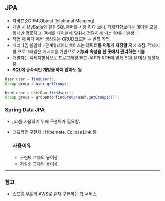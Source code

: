 ## JPA

- 자바표준ORM(Object Relational Mapping)
- 개발 시 MyBatis와 같은 SQL매퍼를 사용 하다 보니, 객체지향보다는 테이블 모델링에만 집중하고, 객체를 테이블에 맞춰서 전달하게 되는 형태가 발생.
- 작업 때 마다 매번 생성되는 CRUD코드들 → 반복 작업.
- 패러다임 불일치 : 관계형데이터베이스는 **데이터를 어떻게 저장할 지**에 초점. 
                         객체지향 프로그래밍은 메시지를 기반으로 **기능과 속성을 한 곳에서 관리하는 기술**
- 개발자는 객체지향적으로 프로그래밍 하고 JAP가 RDB에 맞게 SQL을 대신 생성해줌.
- **SQL에 종속적인 개발을 하지 않아도 됨**.

```java
User user = findUser();
Group group = user.getGroup();
```

```java
User user = userDao.findUser();
Group group = groupDao.findGroup(user.getGroupId());
```

### Spring Data JPA

- jpa를 사용하기 위해 구현체가 필요함.
- 대표적인 구현체 : Hibernate, Eclipse Link 등

    ### 사용이유

    - 구현체 교체의 용이성
    - 저장소 교체의 용이성

---

### 참고

- 스프링 부트와 AWS로 혼자 구현하는 웹 서비스
